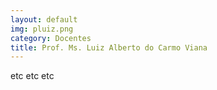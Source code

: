 ```yaml
---
layout: default
img: pluiz.png
category: Docentes
title: Prof. Ms. Luiz Alberto do Carmo Viana
---
```


etc etc etc
